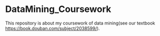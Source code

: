 # DataMining_Coursework
This repository is about my coursework of data mining(see our textbook https://book.douban.com/subject/2038599/).
